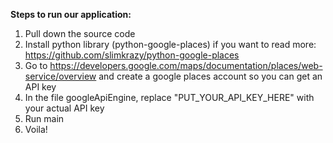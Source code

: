 **Steps to run our application:**

1. Pull down the source code
2. Install python library (python-google-places) if you want to read more: https://github.com/slimkrazy/python-google-places
3. Go to https://developers.google.com/maps/documentation/places/web-service/overview and create a google places account so you can get an API key
4. In the file googleApiEngine, replace "PUT_YOUR_API_KEY_HERE" with your actual API key
5. Run main
6. Voila!
